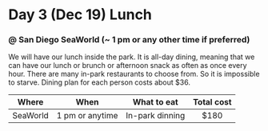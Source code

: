 # Day 3 (Dec 19) Lunch
### @ San Diego SeaWorld (~ 1 pm or any other time if preferred)

  We will have our lunch inside the park. It is all-day dining, meaning that we can have our lunch or brunch or afternoon snack as often as once every hour. There are many in-park restaurants to choose from. So it is impossible to starve. Dining plan for each person costs about $36.

|  Where |     When      |What to eat     |Total cost|
|:------:|:-------------:|:--------------:|:--------:|
|SeaWorld|1 pm or anytime| In-park dinning|   $180   |
